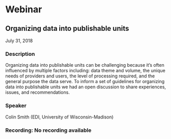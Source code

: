 # Webinar

## Organizing data into publishable units

July 31, 2018

### Description

Organizing data into publishable units can be challenging because it’s often influenced by multiple factors including: data theme and volume, the unique needs of providers and users, the level of processing required, and the general purpose the data serve. To inform a set of guidelines for organizing data into publishable units we had an open discussion to share experiences, issues, and recommendations.

### Speaker

Colin Smith (EDI, University of Wisconsin-Madison)

### Recording: No recording available

<!-- Webinars -->

